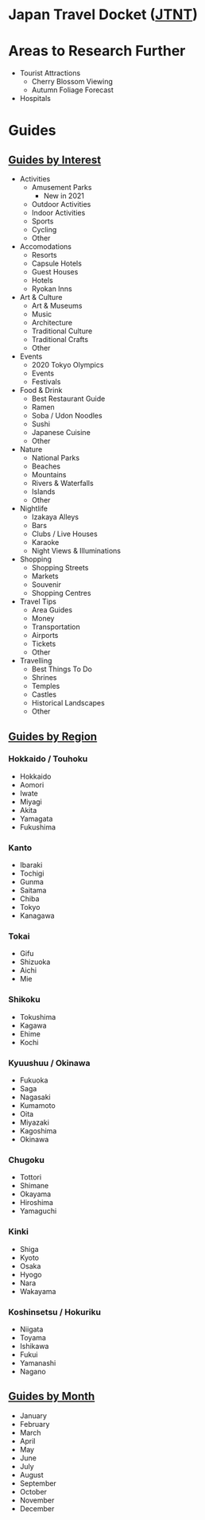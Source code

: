 # Japan Travel Docket ([JTNT](https://japantravel.navitime.com))

# Areas to Research Further
- Tourist Attractions
	- Cherry Blossom Viewing
	- Autumn Foliage Forecast
- Hospitals

# Guides
## [Guides by Interest](japantravel.navitime.com/en/area/jp/interest/all)
- Activities
	- Amusement Parks
		- New in 2021
	- Outdoor Activities
	- Indoor Activities
	- Sports
	- Cycling
	- Other
- Accomodations
	- Resorts
	- Capsule Hotels
	- Guest Houses
	- Hotels
	- Ryokan Inns
- Art & Culture
	- Art & Museums
	- Music
	- Architecture
	- Traditional Culture
	- Traditional Crafts
	- Other
- Events
	- 2020 Tokyo Olympics
	- Events
	- Festivals
- Food & Drink
	- Best Restaurant Guide
	- Ramen
	- Soba / Udon Noodles
	- Sushi
	- Japanese Cuisine
	- Other
- Nature
	- National Parks
	- Beaches
	- Mountains
	- Rivers & Waterfalls
	- Islands
	- Other
- Nightlife
	- Izakaya Alleys
	- Bars
	- Clubs / Live Houses
	- Karaoke
	- Night Views & Illuminations
- Shopping
	- Shopping Streets
	- Markets
	- Souvenir
	- Shopping Centres
- Travel Tips
	- Area Guides
	- Money
	- Transportation
	- Airports
	- Tickets
	- Other
- Travelling
	- Best Things To Do
	- Shrines
	- Temples
	- Castles
	- Historical Landscapes
	- Other

## [Guides by Region](http://japantravel.navitime.com)
### Hokkaido / Touhoku
- Hokkaido
- Aomori
- Iwate
- Miyagi
- Akita
- Yamagata
- Fukushima

### Kanto
- Ibaraki
- Tochigi
- Gunma
- Saitama
- Chiba
- Tokyo
- Kanagawa

### Tokai
- Gifu
- Shizuoka
- Aichi
- Mie

### Shikoku
- Tokushima
- Kagawa
- Ehime
- Kochi

### Kyuushuu / Okinawa
- Fukuoka
- Saga
- Nagasaki
- Kumamoto
- Oita
- Miyazaki
- Kagoshima
- Okinawa

### Chugoku
- Tottori
- Shimane
- Okayama
- Hiroshima
- Yamaguchi

### Kinki
- Shiga
- Kyoto
- Osaka
- Hyogo
- Nara
- Wakayama

### Koshinsetsu / Hokuriku
- Niigata
- Toyama
- Ishikawa
- Fukui
- Yamanashi
- Nagano

## [Guides by Month](https://japantravel.navitime.com/en/area/jp/monthly/[month])
- January
- February
- March
- April
- May
- June
- July
- August
- September
- October
- November
- December
